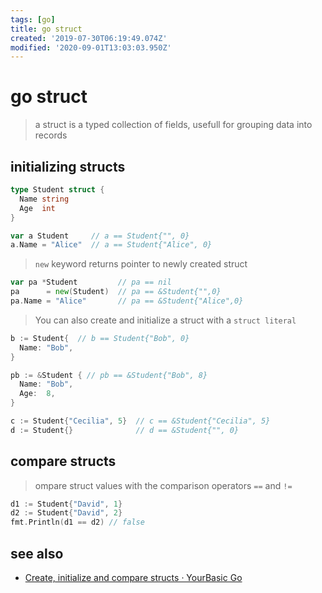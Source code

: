 ```yaml
---
tags: [go]
title: go struct
created: '2019-07-30T06:19:49.074Z'
modified: '2020-09-01T13:03:03.950Z'
---
```


# go struct

> a struct is a typed collection of fields, usefull for grouping data into records

## initializing structs

```go
type Student struct {
  Name string
  Age  int
}

var a Student     // a == Student{"", 0}
a.Name = "Alice"  // a == Student{"Alice", 0}
```

> `new` keyword returns pointer to newly created struct
```go
var pa *Student         // pa == nil
pa      = new(Student)  // pa == &Student{"",0} 
pa.Name = "Alice"       // pa == &Student{"Alice",0} 
```

> You can also create and initialize a struct with a `struct literal`
```go
b := Student{  // b == Student{"Bob", 0}
  Name: "Bob",
}

pb := &Student { // pb == &Student{"Bob", 8}
  Name: "Bob",
  Age:  8,
}

c := Student{"Cecilia", 5}  // c == &Student{"Cecilia", 5}
d := Student{}              // d == &Student{"", 0}
```

## compare structs
> ompare struct values with the comparison operators `==` and `!=`
```go
d1 := Student{"David", 1}
d2 := Student{"David", 2}
fmt.Println(d1 == d2) // false
```
## see also
- [Create, initialize and compare structs · YourBasic Go](https://yourbasic.org/golang/structs-explained/)

